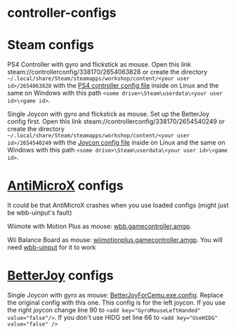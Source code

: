 # controller-configs

# Steam configs
PS4 Controller with gyro and flickstick as mouse.
Open this link steam://controllerconfig/338170/2654063828 or create the directory `~/.local/share/Steam/steamapps/workshop/content/<your user id>/2654063828` with the [PS4 controller config file](2654063828/1782857511233637843_legacy.bin) inside on Linux and the same on Windows with this path `<some drive>\Steam\userdata\<your user id>\<game id>`.

Single Joycon with gyro and flickstick as mouse. Set up the BetterJoy config first.
Open this link steam://controllerconfig/338170/2654540249 or create the directory `~/.local/share/Steam/steamapps/workshop/content/<your user id>/2654540249` with the [Joycon config file](2654540249/1782857511235957837_legacy.bin) inside on Linux and the same on Windows with this path `<some drive>\Steam\userdata\<your user id>\<game id>`.


# [AntiMicroX](https://github.com/AntiMicroX/antimicrox) configs
It could be that AntiMicroX crashes when you use loaded configs (might just be wbb-uinput's fault)
  
Wiimote with Motion Plus as mouse: [wbb.gamecontroller.amgp](wbb.gamecontroller.amgp). 

Wii Balance Board as mouse: [wiimotionplus.gamecontroller.amgp](wiimotionplus.gamecontroller.amgp).
You will need [wbb-uinput](../../../wbb-uinput) for it to work

# [BetterJoy](https://github.com/Davidobot/BetterJoy) configs
Single Joycon with gyro as mouse: [BetterJoyForCemu.exe.config](BetterJoyForCemu.exe.config). Replace the original config with this one. This config is for the left joycon. If you use the right joycon change line 90 to `<add key="GyroMouseLeftHanded" value="false"/>`. If you don't use HIDG set line 66 to `<add key="UseHIDG" value="false" />`
